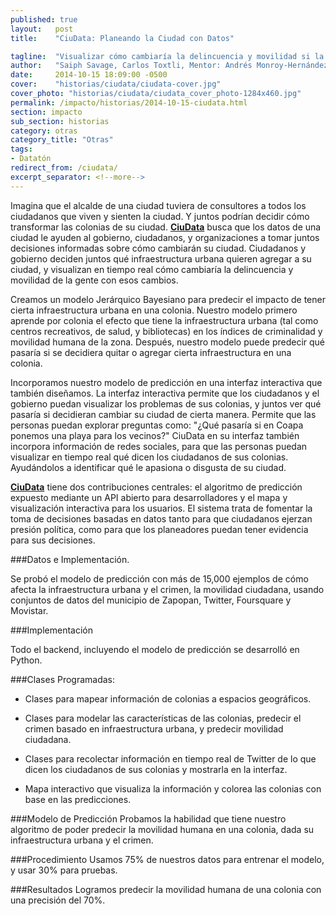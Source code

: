 ```yaml
---
published: true
layout:   post
title:    "CiuData: Planeando la Ciudad con Datos"

tagline:  "Visualizar cómo cambiaría la delincuencia y movilidad si la ciudad fuera ligeramente diferente."
author:   "Saiph Savage, Carlos Toxtli, Mentor: Andrés Monroy-Hernández"
date:     2014-10-15 18:09:00 -0500
cover:    "historias/ciudata/ciudata-cover.jpg"
cover_photo: "historias/ciudata/ciudata_cover_photo-1284x460.jpg"
permalink: /impacto/historias/2014-10-15-ciudata.html
section: impacto
sub_section: historias
category: otras
category_title: "Otras"
tags:
- Datatón
redirect_from: /ciudata/
excerpt_separator: <!--more-->
---
```


Imagina que el alcalde de una ciudad tuviera de consultores a todos los ciudadanos que viven y sienten la ciudad. Y juntos podrían decidir cómo transformar las colonias de su ciudad. **[CiuData](http://ciudata.ml/)** busca que los datos de una ciudad le ayuden al gobierno, ciudadanos, y organizaciones a tomar juntos decisiones informadas sobre cómo cambiarán su ciudad. Ciudadanos y gobierno deciden juntos qué infraestructura urbana quieren agregar a su ciudad, y visualizan en tiempo real cómo cambiaría la delincuencia y movilidad de la gente con esos cambios.  

<!--more-->

Creamos un modelo Jerárquico Bayesiano para predecir el impacto de tener cierta infraestructura urbana en una colonia.
Nuestro modelo primero aprende por colonia el efecto que tiene la infraestructura urbana (tal como centros recreativos, de salud, y bibliotecas) en los índices de criminalidad y movilidad humana de la zona. Después, nuestro modelo puede predecir qué pasaría si se decidiera quitar o agregar cierta infraestructura en una colonia.

Incorporamos nuestro modelo de predicción en una interfaz interactiva que también diseñamos. La interfaz interactiva permite que los ciudadanos y el gobierno puedan visualizar los problemas de sus colonias, y juntos ver qué pasaría si decidieran cambiar su ciudad de cierta manera. Permite que las personas puedan explorar preguntas como: "¿Qué pasaría si en Coapa ponemos una playa para los vecinos?" CiuData en su interfaz también incorpora información de redes sociales, para que las personas puedan visualizar en tiempo real qué dicen los ciudadanos de sus colonias. Ayudándolos a identificar qué le apasiona o disgusta de su ciudad.

**[CiuData](http://ciudata.ml/)** tiene dos contribuciones centrales: el algoritmo de predicción expuesto mediante un API abierto para desarrolladores y el mapa y visualización interactiva para los usuarios. El sistema trata de fomentar la toma de decisiones basadas en datos tanto para que ciudadanos ejerzan presión política, como para que los planeadores puedan tener evidencia para sus decisiones.

###Datos e Implementación.

Se probó el modelo de predicción con más de 15,000 ejemplos de cómo afecta la infraestructura urbana y el crimen, la movilidad ciudadana, usando conjuntos de datos del municipio de Zapopan, Twitter, Foursquare y Movistar.


###Implementación

Todo el backend, incluyendo el modelo de predicción se desarrolló en Python.

###Clases Programadas:

- Clases para mapear información de colonias a espacios geográficos.

- Clases para modelar las características de las colonias, predecir el crimen basado en infraestructura urbana, y predecir movilidad ciudadana.

- Clases para recolectar información en tiempo real de Twitter de lo que dicen los ciudadanos de sus colonias y mostrarla en la interfaz.

- Mapa interactivo que visualiza la información y colorea las colonias con base en las predicciones.

###Modelo de Predicción
Probamos la habilidad que tiene nuestro algoritmo de poder predecir la movilidad humana en una colonia, dada su infraestructura urbana y el crimen.

###Procedimiento
Usamos 75% de nuestros datos para entrenar el modelo, y usar 30% para pruebas.

###Resultados
Logramos predecir la movilidad humana de una colonia con una precisión del 70%.
